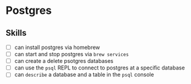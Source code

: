 # Postgres

## Skills

- [ ] can install postgres via homebrew
- [ ] can start and stop postgres via `brew services`
- [ ] can create a delete psotgres databases
- [ ] can use the `psql` REPL to connect to postgres at a specific database
- [ ] can `describe` a database and a table in the `psql` console
